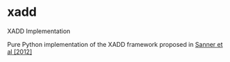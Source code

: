 # xadd
XADD Implementation

Pure Python implementation of the XADD framework proposed in [Sanner et al [2012]](https://arxiv.org/abs/1202.3762)